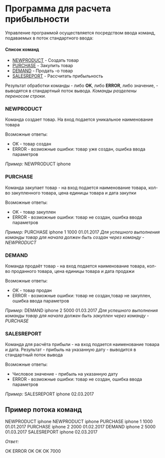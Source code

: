 # Программа для расчета прибыльности

Управление программой осуществляется посредством ввода команд, подаваемых в поток
стандартного ввода:

#### Список команд
- [NEWPRODUCT](#NEWPRODUCT) - Создать товар 
- [PURCHASE](#PURCHASE) - Закупить товар
- [DEMAND](#DEMAND) - Продать -o товар
- [SALESREPORT](#SALESREPORT) - Рассчитать прибыльность

Результат обработки команды - либо **OK**, либо **ERROR**, либо
значение, - выводятся в стандартный поток вывода.
*Команды разделены переносом строки.*

### NEWPRODUCT

Команда создает товар.
На вход подается уникальное
наименование товара

Возможные ответы: 
- OK - товар создан
- ERROR - возможные ошибки: товар уже создан, ошибка ввода параметров

*Пример:* NEWPRODUCT iphone

### PURCHASE 

Команда закупает товар - на вход подается
наименование товара, кол-во закупленного товара, цена единицы товара и дата
закупки

Возможные ответы: 
- OK - товар закуплен  
- ERROR - возможные ошибки: товар не создан, ошибка ввода параметров

*Пример:* PURCHASE iphone 1 1000 01.01.2017
*Для успешного выполнения команды товар для начала должен быть создан через команду  - NEWPRODUCT*


### DEMAND 

Команда продаёт товар - на вход подается
наименование товара, кол-во проданного товара, цена единицы товара и дата
продажи

Возможные ответы: 
- OK - товар продан  
- ERROR - возможные ошибки: товар не создан,товар не закуплен, ошибка ввода параметров

*Пример:* DEMAND iphone 2 5000 01.03.2017
*Для успешного выполнения команды товар для начала должен быть закуплен через команду  - PURCHASE*

### SALESREPORT 

Команда для расчёта прибыли - на вход подается
наименование товара и дата. Результат - прибыль на указанную дату - выводится
в стандартный поток вывода

Возможные ответы: 
- Числовое значение - прибыль на указанную дату   
- ERROR - возможные ошибки: товар не создан, ошибка ввода параметров

*Пример:* SALESREPORT iphone 02.03.2017


## Пример потока команд

NEWPRODUCT iphone
NEWPRODUCT iphone
PURCHASE iphone 1 1000 01.01.2017
PURCHASE iphone 2 2000 01.02.2017
DEMAND iphone 2 5000 01.03.2017
SALESREPORT iphone 02.03.2017

*Ответ:* 

OK
ERROR
OK
OK
OK
7000

